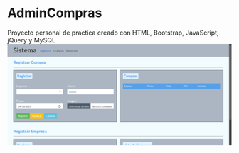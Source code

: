 # AdminCompras
Proyecto personal de practica creado con HTML, Bootstrap, JavaScript, jQuery y MySQL
<img src="img1.png"/>
